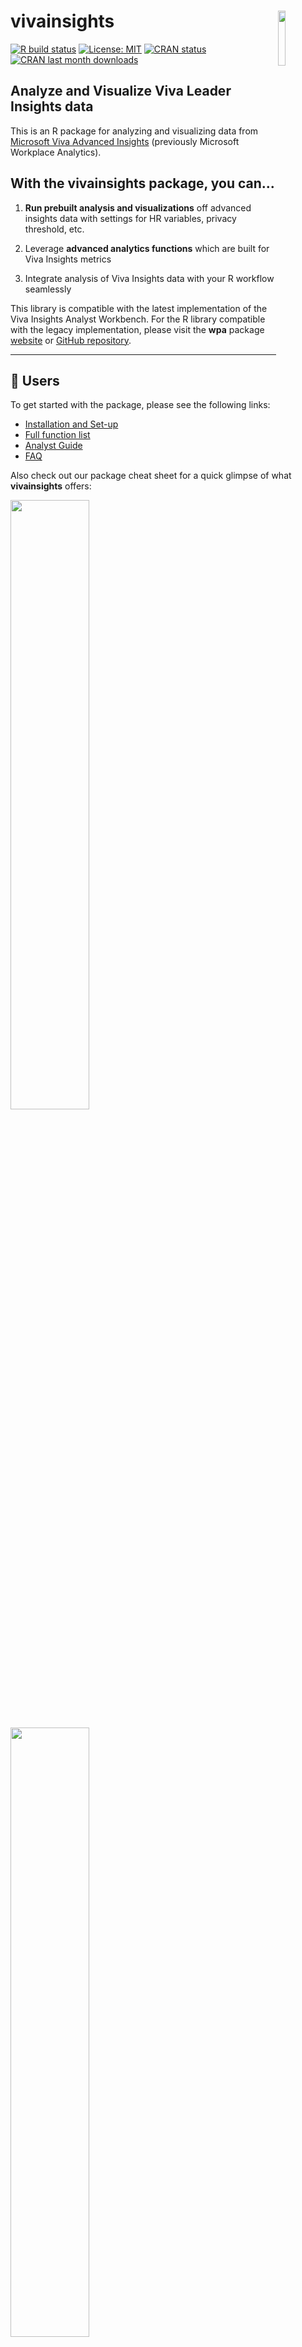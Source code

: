 # vivainsights <img src="https://raw.githubusercontent.com/microsoft/vivainsights/main/man/figures/logo.png" align="right" width=15% />

[![R build status](https://github.com/microsoft/vivainsights/workflows/R-CMD-check/badge.svg)](https://github.com/microsoft/wpa/actions/)
[![License: MIT](https://img.shields.io/badge/License-MIT-yellow.svg)](https://opensource.org/license/mit)
[![CRAN status](https://www.r-pkg.org/badges/version/vivainsights)](https://CRAN.R-project.org/package=vivainsights/)
[![CRAN last month downloads](https://cranlogs.r-pkg.org/badges/last-month/vivainsights?color=green/)](https://cran.r-project.org/package=vivainsights/)

## Analyze and Visualize Viva Leader Insights data

This is an R package for analyzing and visualizing data from [Microsoft Viva Advanced Insights](https://www.microsoft.com/en-gb/microsoft-viva/insights/) (previously Microsoft Workplace Analytics). 

## With the **vivainsights** package, you can...

1. **Run prebuilt analysis and visualizations** off advanced insights data with settings for HR variables, privacy threshold, etc.

2. Leverage **advanced analytics functions** which are built for Viva Insights metrics

3. Integrate analysis of Viva Insights data with your R workflow seamlessly

This library is compatible with the latest implementation of the Viva Insights Analyst Workbench. For the R library compatible with the legacy implementation, please visit the **wpa** package [website](https://microsoft.github.io/wpa/) or [GitHub repository](https://github.com/microsoft/wpa/).

---

## :rocket: Users

To get started with the package,  please see the following links: 

- [Installation and Set-up](https://microsoft.github.io/vivainsights/analyst_guide_getting_started.html)
- [Full function list](https://microsoft.github.io/vivainsights/reference/index.html)
- [Analyst Guide](https://microsoft.github.io/vivainsights/analyst_guide.html)
- [FAQ](https://microsoft.github.io/wpa/faq.html)

Also check out our package cheat sheet for a quick glimpse of what **vivainsights** offers:

<a href="https://raw.githubusercontent.com/martinctc/cheatsheets/add-vivainsights-r-and-py/vivainsights_r.pdf"><img src="https://raw.githubusercontent.com/martinctc/cheatsheets/add-vivainsights-r-and-py/pngs/vivainsights_r_p1.png" align="center" width=50% /></a>

<a href="https://raw.githubusercontent.com/martinctc/cheatsheets/add-vivainsights-r-and-py/vivainsights_r.pdf"><img src="https://raw.githubusercontent.com/martinctc/cheatsheets/add-vivainsights-r-and-py/pngs/vivainsights_r_p2.png" align="center" width=50% /></a>

## Related repositories

- [Viva RMarkdown Report Marketplace](https://github.com/microsoft/VivaRMDReportMarketplace/)
- [Viva Insights Sample Code](https://github.com/microsoft/viva-insights-sample-code/)
- [Viva Insights Zoom Integration](https://github.com/microsoft/vivainsights_zoom_int/)
- [Viva Insights OData Query Download](https://github.com/microsoft/vivainsights-odatadl/)
- [Viva Insights R library (legacy)](https://microsoft.github.io/wpa/)
- [Viva Insights Python library](https://github.com/microsoft/vivainsights-py/)

---

## Code of Conduct

We would ask you to please read the [Microsoft Open Source Code of Conduct](https://opensource.microsoft.com/codeofconduct/) prior to engaging with this package.


**Trademarks** 

This project may contain trademarks or logos for projects, products, or services. Authorized use of Microsoft trademarks or logos is subject to and must follow [Microsoft's Trademark & Brand Guidelines](https://www.microsoft.com/en-us/legal/intellectualproperty/trademarks/). Use of Microsoft trademarks or logos in modified versions of this project must not cause confusion or imply Microsoft sponsorship. Any use of third-party trademarks or logos are subject to those third-party's policies.

---

## Finding this project useful? 

:star: Please star this repository to keep us going! 
